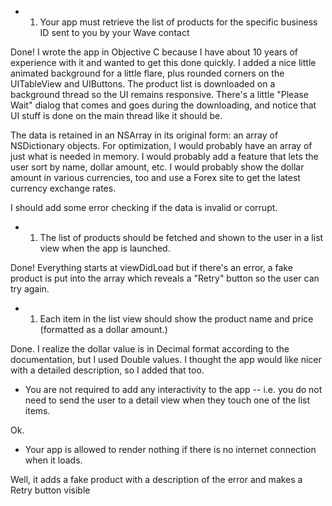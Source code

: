 
* 1. Your app must retrieve the list of products for the specific business ID sent to you by your Wave contact

Done!  I wrote the app in Objective C because I have about 10 years of experience
with it and wanted to get this done quickly. I added a nice little animated background for a little flare, plus rounded corners
on the UITableView and UIButtons.  The product list is downloaded on a background thread so the UI remains responsive.  There's a 
little "Please Wait" dialog that comes and goes during the downloading, and notice that UI stuff is done on the main thread like it 
should be.

The data is retained in an NSArray in its original form: an array of NSDictionary objects. For optimization, I would probably have an 
array of just what is needed in memory.  I would probably add a feature that lets the user sort by name, dollar amount, etc. I would
probably show the dollar amount in various currencies, too and use a Forex site to get the latest currency exchange rates.

I should add some error checking if the data is invalid or corrupt.

* 1. The list of products should be fetched and shown to the user in a list view when the app is launched.

Done!  Everything starts at viewDidLoad but if there's an error, a fake product is put into the array which reveals a "Retry" button
so the user can try again.  

* 1. Each item in the list view should show the product name and price (formatted as a dollar amount.)

Done.  I realize the dollar value is in Decimal format according to the documentation, but I used Double values.  I thought
the app would like nicer with a detailed description, so I added that too.  

* You are not required to add any interactivity to the app -- i.e. you do not need to send the user to a detail view when they touch one of the list items. 

Ok.

* Your app is allowed to render nothing if there is no internet connection when it loads.

Well, it adds a fake product with a description of the error and makes a Retry button visible

